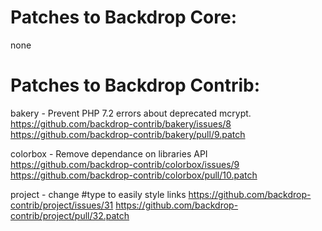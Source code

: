 Patches to Backdrop Core:
=========================

none


Patches to Backdrop Contrib:
============================

bakery - Prevent PHP 7.2 errors about deprecated mcrypt.
  https://github.com/backdrop-contrib/bakery/issues/8
  https://github.com/backdrop-contrib/bakery/pull/9.patch

colorbox - Remove dependance on libraries API
  https://github.com/backdrop-contrib/colorbox/issues/9
  https://github.com/backdrop-contrib/colorbox/pull/10.patch

project - change #type to easily style links
  https://github.com/backdrop-contrib/project/issues/31
  https://github.com/backdrop-contrib/project/pull/32.patch

